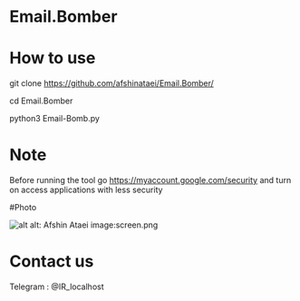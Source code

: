 # Email.Bomber

# How to use 

git clone https://github.com/afshinataei/Email.Bomber/

cd Email.Bomber

python3 Email-Bomb.py 

# Note 

Before running the tool go https://myaccount.google.com/security and turn on access applications with less security

#Photo 

![alt](image)
alt: Afshin Ataei
image:screen.png

# Contact us

Telegram : @IR_localhost
